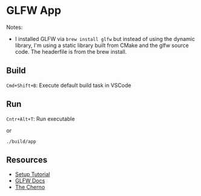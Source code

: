 # GLFW App

Notes:
- I installed GLFW via `brew install glfw` but instead of using the dynamic library, I'm using a static library built from CMake and the glfw source code. The headerfile is from the brew install.


## Build
`Cmd+Shift+B`: Execute default build task in VSCode

## Run
`Cntr+Alt+T`: Run executable

or

```
./build/app
```

## Resources

- [Setup Tutorial](https://www.youtube.com/watch?v=7-dL6a5_B3I&t=3s)
- [GLFW Docs](https://www.glfw.org/documentation.html)
- [The Cherno](https://www.youtube.com/watch?v=OR4fNpBjmq8&list=PLlrATfBNZ98foTJPJ_Ev03o2oq3-GGOS2&index=2)